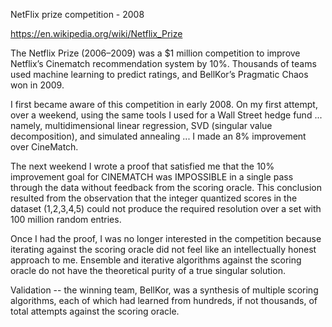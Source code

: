 NetFlix prize competition - 2008

https://en.wikipedia.org/wiki/Netflix_Prize

The Netflix Prize (2006–2009) was a \$1 million competition to improve Netflix’s Cinematch
recommendation system by 10%. Thousands of teams used machine learning to predict ratings,
and BellKor’s Pragmatic Chaos won in 2009.

I first became aware of this competition in early 2008.   On my first attempt, over a weekend,
using the same tools I used for a Wall Street hedge fund ... namely, multidimensional linear
regression, SVD (singular value decomposition), and simulated annealing ... I made an 8% improvement
over CineMatch.

The next weekend I wrote a proof that satisfied me that the 10% improvement goal for CINEMATCH
was IMPOSSIBLE in a single pass through the data without feedback from the scoring oracle.  This
conclusion resulted from the observation that the integer quantized scores in the dataset (1,2,3,4,5)
could not produce the required resolution over a set with 100 million random entries.

Once I had the proof, I was no longer interested in the competition because iterating against
the scoring oracle did not feel like an intellectually honest approach to me.  Ensemble and
iterative algorithms against the scoring oracle do not have the theoretical purity of a true
singular solution.

Validation -- the winning team, BellKor, was a synthesis of multiple scoring algorithms, each of
which had learned from hundreds, if not thousands, of total attempts against the scoring oracle.

